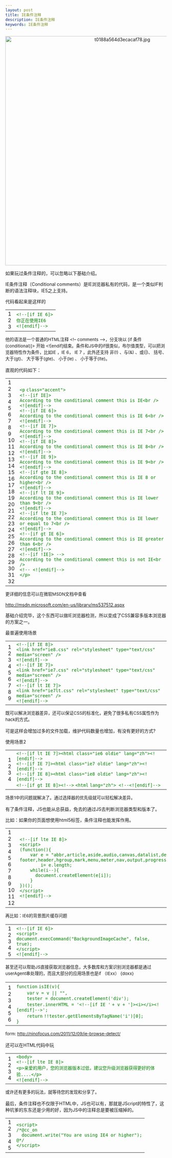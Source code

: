 ```yaml
---
layout: post
title: IE条件注释
description: IE条件注释
keywords: IE条件注释
---
```



<div class="articleCot">
    <style type="text/css">
        .articleCot .syntaxhighlighter code{
            color: #008200 !important;
            border: none;
        }
    </style>
    <p style="text-align:center;">
        <img src="http://cms.9tech.cn/uploads/allimg/131226/1053444O4-0.jpg" width="715" alt="t0188a564d3ecacaf78.jpg" title="t0188a564d3ecacaf78.jpg">
    </p>
    <p>
        如果玩过条件注释的，可以忽略以下基础介绍。
    </p>
    <p>
        IE条件注释（Conditional comments）是IE浏览器私有的代码，是一个类似IF判断的语法注释块，IE5之上支持。
    </p>
    <p>
        代码看起来是这样的
    </p>
    <div><div id="highlighter_611144" class="syntaxhighlighter  html"><table border="0" cellpadding="0" cellspacing="0"><tbody><tr><td class="gutter"><div class="line number1 index0 alt2">1</div><div class="line number2 index1 alt1">2</div><div class="line number3 index2 alt2">3</div></td><td class="code"><div class="container"><div class="line number1 index0 alt2"><code class="html comments">&lt;!--[if IE 6]&gt;</code></div><div class="line number2 index1 alt1"><code class="html comments">你正在使用IE6</code></div><div class="line number3 index2 alt2"><code class="html comments">&lt;![endif]--&gt;</code></div></div></td></tr></tbody></table></div></div>
    <p>
        <span style="line-height:1.5;font-size:10pt;">他的语法是一个普通的HTML注释 &lt;!– comments –&gt;，分支块以 [if 条件(conditional)]&gt; 开始 &lt;![endif]结束。条件和JS中的if很类似，布尔值类型，可以把浏览器特性作为条件，比如IE ，IE 6， IE 7 ，此外还支持 非(!) 、与(&amp;) 、或(|)、 括号、 大于(gt)、 大于等于(gte)、 小于(le) 、 小于等于(lte)。</span>
    </p>
    <p>
        直观的代码如下：
    </p>
    <div><div id="highlighter_45956" class="syntaxhighlighter  html"><table border="0" cellpadding="0" cellspacing="0"><tbody><tr><td class="gutter"><div class="line number1 index0 alt2">1</div><div class="line number2 index1 alt1">2</div><div class="line number3 index2 alt2">3</div><div class="line number4 index3 alt1">4</div><div class="line number5 index4 alt2">5</div><div class="line number6 index5 alt1">6</div><div class="line number7 index6 alt2">7</div><div class="line number8 index7 alt1">8</div><div class="line number9 index8 alt2">9</div><div class="line number10 index9 alt1">10</div><div class="line number11 index10 alt2">11</div><div class="line number12 index11 alt1">12</div><div class="line number13 index12 alt2">13</div><div class="line number14 index13 alt1">14</div><div class="line number15 index14 alt2">15</div><div class="line number16 index15 alt1">16</div><div class="line number17 index16 alt2">17</div><div class="line number18 index17 alt1">18</div><div class="line number19 index18 alt2">19</div><div class="line number20 index19 alt1">20</div><div class="line number21 index20 alt2">21</div><div class="line number22 index21 alt1">22</div><div class="line number23 index22 alt2">23</div><div class="line number24 index23 alt1">24</div><div class="line number25 index24 alt2">25</div><div class="line number26 index25 alt1">26</div><div class="line number27 index26 alt2">27</div><div class="line number28 index27 alt1">28</div><div class="line number29 index28 alt2">29</div><div class="line number30 index29 alt1">30</div><div class="line number31 index30 alt2">31</div><div class="line number32 index31 alt1">32</div></td><td class="code"><div class="container"><div class="line number1 index0 alt2"><code class="html plain">&lt;</code><code class="html keyword">p</code> <code class="html color1">class</code><code class="html plain">=</code><code class="html string">"accent"</code><code class="html plain">&gt;</code></div><div class="line number2 index1 alt1"><code class="html comments">&lt;!--[if IE]&gt;</code></div><div class="line number3 index2 alt2"><code class="html comments">According to the conditional comment this is IE&lt;br /&gt;</code></div><div class="line number4 index3 alt1"><code class="html comments">&lt;![endif]--&gt;</code></div><div class="line number5 index4 alt2"><code class="html comments">&lt;!--[if IE 6]&gt;</code></div><div class="line number6 index5 alt1"><code class="html comments">According to the conditional comment this is IE 6&lt;br /&gt;</code></div><div class="line number7 index6 alt2"><code class="html comments">&lt;![endif]--&gt;</code></div><div class="line number8 index7 alt1"><code class="html comments">&lt;!--[if IE 7]&gt;</code></div><div class="line number9 index8 alt2"><code class="html comments">According to the conditional comment this is IE 7&lt;br /&gt;</code></div><div class="line number10 index9 alt1"><code class="html comments">&lt;![endif]--&gt;</code></div><div class="line number11 index10 alt2"><code class="html comments">&lt;!--[if IE 8]&gt;</code></div><div class="line number12 index11 alt1"><code class="html comments">According to the conditional comment this is IE 8&lt;br /&gt;</code></div><div class="line number13 index12 alt2"><code class="html comments">&lt;![endif]--&gt;</code></div><div class="line number14 index13 alt1"><code class="html comments">&lt;!--[if IE 9]&gt;</code></div><div class="line number15 index14 alt2"><code class="html comments">According to the conditional comment this is IE 9&lt;br /&gt;</code></div><div class="line number16 index15 alt1"><code class="html comments">&lt;![endif]--&gt;</code></div><div class="line number17 index16 alt2"><code class="html comments">&lt;!--[if gte IE 8]&gt;</code></div><div class="line number18 index17 alt1"><code class="html comments">According to the conditional comment this is IE 8 or higher&lt;br /&gt;</code></div><div class="line number19 index18 alt2"><code class="html comments">&lt;![endif]--&gt;</code></div><div class="line number20 index19 alt1"><code class="html comments">&lt;!--[if lt IE 9]&gt;</code></div><div class="line number21 index20 alt2"><code class="html comments">According to the conditional comment this is IE lower than 9&lt;br /&gt;</code></div><div class="line number22 index21 alt1"><code class="html comments">&lt;![endif]--&gt;</code></div><div class="line number23 index22 alt2"><code class="html comments">&lt;!--[if lte IE 7]&gt;</code></div><div class="line number24 index23 alt1"><code class="html comments">According to the conditional comment this is IE lower or equal to 7&lt;br /&gt;</code></div><div class="line number25 index24 alt2"><code class="html comments">&lt;![endif]--&gt;</code></div><div class="line number26 index25 alt1"><code class="html comments">&lt;!--[if gt IE 6]&gt;</code></div><div class="line number27 index26 alt2"><code class="html comments">According to the conditional comment this is IE greater than 6&lt;br /&gt;</code></div><div class="line number28 index27 alt1"><code class="html comments">&lt;![endif]--&gt;</code></div><div class="line number29 index28 alt2"><code class="html comments">&lt;!--[if !IE]&gt; --&gt;</code></div><div class="line number30 index29 alt1"><code class="html plain">According to the conditional comment this is not IE&lt;</code><code class="html keyword">br</code> <code class="html plain">/&gt;</code></div><div class="line number31 index30 alt2"><code class="html comments">&lt;!-- &lt;![endif]--&gt;</code></div><div class="line number32 index31 alt1"><code class="html plain">&lt;/</code><code class="html keyword">p</code><code class="html plain">&gt;</code></div></div></td></tr></tbody></table></div></div>
    <p>
        <span style="line-height:1.5;font-size:10pt;">更详细的信息可以在微软MSDN文档中查看</span>
    </p>
    <p>
        <a href="http://msdn.microsoft.com/en-us/library/ms537512.aspx" target="_blank">http://msdn.microsoft.com/en-us/library/ms537512.aspx</a>
    </p>
    <p>
        基础介绍完毕，这个东西可以做IE浏览器检测，所以变成了CSS兼容多版本浏览器的方案之一。
    </p>
    <p>
        最普遍使用场景
    </p>
    <div><div id="highlighter_12007" class="syntaxhighlighter  html"><table border="0" cellpadding="0" cellspacing="0"><tbody><tr><td class="gutter"><div class="line number1 index0 alt2">1</div><div class="line number2 index1 alt1">2</div><div class="line number3 index2 alt2">3</div><div class="line number4 index3 alt1">4</div><div class="line number5 index4 alt2">5</div><div class="line number6 index5 alt1">6</div><div class="line number7 index6 alt2">7</div><div class="line number8 index7 alt1">8</div><div class="line number9 index8 alt2">9</div></td><td class="code"><div class="container"><div class="line number1 index0 alt2"><code class="html comments">&lt;!--[if IE 8]&gt;</code></div><div class="line number2 index1 alt1"><code class="html comments">&lt;link href="ie8.css" rel="stylesheet" type="text/css" media="screen" /&gt;</code></div><div class="line number3 index2 alt2"><code class="html comments">&lt;![endif]--&gt;</code></div><div class="line number4 index3 alt1"><code class="html comments">&lt;!--[if IE 7]&gt;</code></div><div class="line number5 index4 alt2"><code class="html comments">&lt;link href="ie7.css" rel="stylesheet" type="text/css" media="screen" /&gt;</code></div><div class="line number6 index5 alt1"><code class="html comments">&lt;![endif]--&gt;</code></div><div class="line number7 index6 alt2"><code class="html comments">&lt;!--[if lt IE 7]&gt;</code></div><div class="line number8 index7 alt1"><code class="html comments">&lt;link href="ie7lt.css" rel="stylesheet" type="text/css" media="screen" /&gt;</code></div><div class="line number9 index8 alt2"><code class="html comments">&lt;![endif]--&gt;</code></div></div></td></tr></tbody></table></div></div>
    <p>
        <span style="line-height:1.5;font-size:10pt;">既可以解决浏览器差异，还可以保证CSS的标准化，避免了很多私有CSS属性作为hack的方式。</span>
    </p>
    <p>
        可是这样会增加过多的文件加载，维护代码数量也增加，有没有更好的方式?
    </p>
    <p>
        使用场景2
    </p>
    <div><div id="highlighter_331882" class="syntaxhighlighter  html"><table border="0" cellpadding="0" cellspacing="0"><tbody><tr><td class="gutter"><div class="line number1 index0 alt2">1</div><div class="line number2 index1 alt1">2</div><div class="line number3 index2 alt2">3</div><div class="line number4 index3 alt1">4</div></td><td class="code"><div class="container"><div class="line number1 index0 alt2"><code class="html comments">&lt;!--[if lt IE 7]&gt;&lt;html class="ie6 oldie" lang="zh"&gt;&lt;![endif]--&gt;</code></div><div class="line number2 index1 alt1"><code class="html comments">&lt;!--[if IE 7]&gt;&lt;html class="ie7 oldie" lang="zh"&gt;&lt;![endif]--&gt;</code></div><div class="line number3 index2 alt2"><code class="html comments">&lt;!--[if IE 8]&gt;&lt;html class="ie8 oldie" lang="zh"&gt;&lt;![endif]--&gt;</code></div><div class="line number4 index3 alt1"><code class="html comments">&lt;!--[if gt IE 8]&gt;&lt;!--&gt;</code> <code class="html plain">&lt;</code><code class="html keyword">html</code> <code class="html color1">lang</code><code class="html plain">=</code><code class="html string">"zh"</code><code class="html plain">&gt; </code><code class="html comments">&lt;!--&lt;![endif]--&gt;</code></div></div></td></tr></tbody></table></div></div>
    <p>
        <span style="line-height:1.5;font-size:10pt;">场景1中的问题就解决了。通过选择器的优先级就可以轻松解决差异。</span>
    </p>
    <p>
        有了条件注释，JS也能从总获益，免去的通过JS去判断浏览器类型和版本了。
    </p>
    <p>
        比如：如果你的页面想使用html5标签，条件注释也能发挥作用。
    </p>
    <div><div id="highlighter_172128" class="syntaxhighlighter  html"><table border="0" cellpadding="0" cellspacing="0"><tbody><tr><td class="gutter"><div class="line number1 index0 alt2">1</div><div class="line number2 index1 alt1">2</div><div class="line number3 index2 alt2">3</div><div class="line number4 index3 alt1">4</div><div class="line number5 index4 alt2">5</div><div class="line number6 index5 alt1">6</div><div class="line number7 index6 alt2">7</div><div class="line number8 index7 alt1">8</div><div class="line number9 index8 alt2">9</div><div class="line number10 index9 alt1">10</div><div class="line number11 index10 alt2">11</div><div class="line number12 index11 alt1">12</div></td><td class="code"><div class="container"><div class="line number1 index0 alt2"><code class="html comments">&lt;!--[if lte IE 8]&gt;</code></div><div class="line number2 index1 alt1"><code class="html comments">&lt;script&gt;</code></div><div class="line number3 index2 alt2"><code class="html comments">(function(){</code></div><div class="line number4 index3 alt1"><code class="html spaces">&nbsp;&nbsp;&nbsp;&nbsp;</code><code class="html comments">var e = "abbr,article,aside,audio,canvas,datalist,details,dialog,eventsource,figure,</code></div><div class="line number5 index4 alt2"><code class="html comments">footer,header,hgroup,mark,menu,meter,nav,output,progress,section,time,video".split(','),</code></div><div class="line number6 index5 alt1"><code class="html spaces">&nbsp;&nbsp;&nbsp;&nbsp;&nbsp;&nbsp;&nbsp;&nbsp;</code><code class="html comments">i= e.length; </code></div><div class="line number7 index6 alt2"><code class="html spaces">&nbsp;&nbsp;&nbsp;&nbsp;</code><code class="html comments">while(i--){</code></div><div class="line number8 index7 alt1"><code class="html spaces">&nbsp;&nbsp;&nbsp;&nbsp;&nbsp;&nbsp;</code><code class="html comments">document.createElement(e[i]);</code></div><div class="line number9 index8 alt2"><code class="html spaces">&nbsp;&nbsp;&nbsp;&nbsp;</code><code class="html comments">}</code></div><div class="line number10 index9 alt1"><code class="html comments">})();</code></div><div class="line number11 index10 alt2"><code class="html comments">&lt;/script&gt;</code></div><div class="line number12 index11 alt1"><code class="html comments">&lt;![endif]--&gt;</code></div></div></td></tr></tbody></table></div></div>
    <p>
        <span style="line-height:1.5;font-size:10pt;">再比如：IE6的背景图片缓存问题</span>
    </p>
    <div>
	<span style="line-height:1.5;">
<div><div id="highlighter_225633" class="syntaxhighlighter  html"><table border="0" cellpadding="0" cellspacing="0"><tbody><tr><td class="gutter"><div class="line number1 index0 alt2">1</div><div class="line number2 index1 alt1">2</div><div class="line number3 index2 alt2">3</div><div class="line number4 index3 alt1">4</div><div class="line number5 index4 alt2">5</div></td><td class="code"><div class="container"><div class="line number1 index0 alt2"><code class="html comments">&lt;!--[if IE 6]&gt;</code></div><div class="line number2 index1 alt1"><code class="html comments">&lt;script&gt;</code></div><div class="line number3 index2 alt2"><code class="html comments">document.execCommand("BackgroundImageCache", false, true);</code></div><div class="line number4 index3 alt1"><code class="html comments">&lt;/script&gt;</code></div><div class="line number5 index4 alt2"><code class="html comments">&lt;![endif]--&gt;</code></div></div></td></tr></tbody></table></div></div>
</span>
    </div>
    <p>
        <span style="line-height:1.5;font-size:10pt;">甚至还可以帮助JS直接获取浏览器信息，大多数库和方案识别浏览器都是通过userAgent串处理的，而且大部分的应用场景也是if （IExx） {doxx}</span>
    </p>
    <div><div id="highlighter_249559" class="syntaxhighlighter  js"><table border="0" cellpadding="0" cellspacing="0"><tbody><tr><td class="gutter"><div class="line number1 index0 alt2">1</div><div class="line number2 index1 alt1">2</div><div class="line number3 index2 alt2">3</div><div class="line number4 index3 alt1">4</div><div class="line number5 index4 alt2">5</div><div class="line number6 index5 alt1">6</div></td><td class="code"><div class="container"><div class="line number1 index0 alt2"><code class="js keyword">function</code> <code class="js plain">isIE(v){</code></div><div class="line number2 index1 alt1"><code class="js spaces">&nbsp;&nbsp;&nbsp;&nbsp;</code><code class="js keyword">var</code> <code class="js plain">v = v || </code><code class="js string">""</code><code class="js plain">,</code></div><div class="line number3 index2 alt2"><code class="js spaces">&nbsp;&nbsp;&nbsp;&nbsp;</code><code class="js plain">tester = document.createElement(</code><code class="js string">'div'</code><code class="js plain">);</code></div><div class="line number4 index3 alt1"><code class="js spaces">&nbsp;&nbsp;&nbsp;&nbsp;</code><code class="js plain">tester.innerHTML = </code><code class="js string">'&lt;!--[if IE '</code> <code class="js plain">+ v + </code><code class="js string">']&gt;&lt;i&gt;&lt;/i&gt;&lt;![endif]--&gt;'</code><code class="js plain">;</code></div><div class="line number5 index4 alt2"><code class="js spaces">&nbsp;&nbsp;&nbsp;&nbsp;</code><code class="js keyword">return</code> <code class="js plain">!!tester.getElementsByTagName(</code><code class="js string">'i'</code><code class="js plain">)[0];</code></div><div class="line number6 index5 alt1"><code class="js plain">}</code></div></div></td></tr></tbody></table></div></div>
    <p>
        <span style="line-height:1.5;font-size:10pt;">form:&nbsp;</span><a href="http://ninofocus.com/2011/12/09/ie-browse-detect/" target="_blank" style="line-height:1.5;font-size:10pt;">http://ninofocus.com/2011/12/09/ie-browse-detect/</a>
    </p>
    <p>
        还可以在HTML代码中玩
    </p>
    <div><div id="highlighter_739105" class="syntaxhighlighter  html"><table border="0" cellpadding="0" cellspacing="0"><tbody><tr><td class="gutter"><div class="line number1 index0 alt2">1</div><div class="line number2 index1 alt1">2</div><div class="line number3 index2 alt2">3</div><div class="line number4 index3 alt1">4</div></td><td class="code"><div class="container"><div class="line number1 index0 alt2"><code class="html plain">&lt;</code><code class="html keyword">body</code><code class="html plain">&gt;</code></div><div class="line number2 index1 alt1"><code class="html comments">&lt;!--[if lte IE 8]&gt;</code></div><div class="line number3 index2 alt2"><code class="html comments">&lt;p&gt;亲爱的用户，您的浏览器版本过低，建议您升级浏览器获得更好的体验....&lt;/p&gt;</code></div><div class="line number4 index3 alt1"><code class="html comments">&lt;![endif]--&gt;</code></div></div></td></tr></tbody></table></div></div>
    <p>
        <span style="line-height:1.5;font-size:10pt;">或许还有更多的玩法，就等待您的发现和分享了。</span>
    </p>
    <p>
        最后，条件注释也不仅限于HTML中，JS也可以有，那就是JScript的特性了，这种坑爹的东东还是少用的好，因为JS中的注释总是要被压缩掉的。
    </p>
    <div><div id="highlighter_472618" class="syntaxhighlighter  js"><table border="0" cellpadding="0" cellspacing="0"><tbody><tr><td class="gutter"><div class="line number1 index0 alt2">1</div><div class="line number2 index1 alt1">2</div><div class="line number3 index2 alt2">3</div><div class="line number4 index3 alt1">4</div><div class="line number5 index4 alt2">5</div></td><td class="code"><div class="container"><div class="line number1 index0 alt2"><code class="js plain">&lt;script&gt;</code></div><div class="line number2 index1 alt1"><code class="js comments">/*@cc_on</code></div><div class="line number3 index2 alt2"><code class="js spaces">&nbsp;&nbsp;</code><code class="js comments">document.write("You are using IE4 or higher");</code></div><div class="line number4 index3 alt1"><code class="js comments">@*/</code></div><div class="line number5 index4 alt2"><code class="js plain">&lt;/script&gt;</code></div></div></td></tr></tbody></table></div></div>
</div>